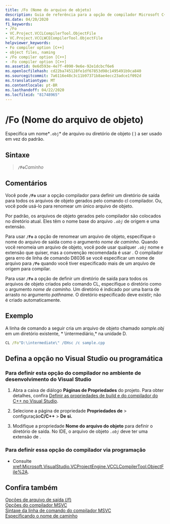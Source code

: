 ```yaml
---
title: /Fo (Nome do arquivo de objeto)
description: Guia de referência para a opção de compilador Microsoft C++ /Fo (nome do arquivo objeto) no Visual Studio.
ms.date: 04/20/2020
f1_keywords:
- /Fo
- VC.Project.VCCLCompilerTool.ObjectFile
- VC.Project.VCCLWCECompilerTool.ObjectFile
helpviewer_keywords:
- Fo compiler option [C++]
- object files, naming
- /Fo compiler option [C++]
- -Fo compiler option [C++]
ms.assetid: 0e6d593e-4e7f-4990-9e6e-92e1dcbcf6e6
ms.openlocfilehash: cd22ba745128fe1df67853d98c1495491b9ca840
ms.sourcegitcommit: 7a6116e48c3c11b97371b8ae4ecc23adce1f092d
ms.translationtype: MT
ms.contentlocale: pt-BR
ms.lasthandoff: 04/22/2020
ms.locfileid: "81748965"
---
```

# <a name="fo-object-file-name"></a>/Fo (Nome do arquivo de objeto)

Especifica um nome*`.obj`* de arquivo ou diretório de objeto ( ) a ser usado em vez do padrão.

## <a name="syntax"></a>Sintaxe

> **`/Fo`**_Caminho_

## <a name="remarks"></a>Comentários

Você pode **`/Fo`** usar a opção compilador para definir um diretório de saída para todos os arquivos de objeto gerados pelo comando cl compilador. Ou, você pode usá-lo para renomear um único arquivo de objeto.

Por padrão, os arquivos de objeto gerados pelo compilador são colocados no diretório atual. Eles têm o nome base do arquivo *`.obj`* de origem e uma extensão.

Para usar **`/Fo`** a opção de renomear um arquivo de objeto, especifique o nome do arquivo de saída como o argumento *nome de caminho.* Quando você renomeia um arquivo de objeto, você pode usar qualquer *`.obj`* nome e extensão que quiser, mas a convenção recomendada é usar . O compilador gera erro de linha de comando D8036 se você especificar um nome de arquivo para **`/Fo`** quando você tiver especificado mais de um arquivo de origem para compilar.

Para usar **`/Fo`** a opção de definir um diretório de saída para todos os arquivos de objeto criados pelo comando CL, especifique o diretório como o argumento *nome de caminho.* Um diretório é indicado por uma barra de arrasto no argumento *pathname.* O diretório especificado deve existir; não é criado automaticamente.

## <a name="example"></a>Exemplo

A linha de comando a seguir cria um arquivo de objeto chamado *sample.obj* em um diretório existente, * \\intermediário,* na unidade D.

```cmd
CL /Fo"D:\intermediate\" /EHsc /c sample.cpp
```

## <a name="set-the-option-in-visual-studio-or-programmatically"></a>Defina a opção no Visual Studio ou programática

### <a name="to-set-this-compiler-option-in-the-visual-studio-development-environment"></a>Para definir esta opção do compilador no ambiente de desenvolvimento do Visual Studio

1. Abra a caixa de diálogo **Páginas de Propriedades** do projeto. Para obter detalhes, confira [Definir as propriedades de build e do compilador do C++ no Visual Studio](../working-with-project-properties.md).

1. Selecione a página de propriedade **Propriedades de** > configuração**C/C++** > **De si.**

1. Modifique a propriedade **Nome do arquivo do objeto** para definir o diretório de saída. No IDE, o arquivo de objeto *`.obj`* deve ter uma extensão de .

### <a name="to-set-this-compiler-option-programmatically"></a>Para definir essa opção do compilador via programação

- Consulte <xref:Microsoft.VisualStudio.VCProjectEngine.VCCLCompilerTool.ObjectFile%2A>.

## <a name="see-also"></a>Confira também

[Opções de arquivo de saída (/f)](output-file-f-options.md)<br/>
[Opções do compilador MSVC](compiler-options.md)<br/>
[Sintaxe da linha de comando do compilador MSVC](compiler-command-line-syntax.md)<br/>
[Especificando o nome de caminho](specifying-the-pathname.md)
